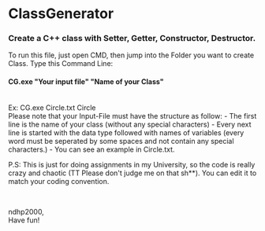 # ClassGenerator
<h3> Create a C++ class with Setter, Getter, Constructor, Destructor. </h3>
To run this file, just open CMD, then jump into the Folder you want to create Class. 
Type this Command Line:  <br/>
<h4> CG.exe "Your input file" "Name of your Class" </h4> 
<br/>
Ex:  CG.exe Circle.txt Circle
<br/>
Please note that your Input-File must have the structure as follow: 
  - The first line is the name of your class (without any special characters)
  - Every next line is started with the data type followed with names of variables (every word must be seperated by some spaces and not contain any special characters.)
  - You can see an example in Circle.txt.
  
P.S: This is just for doing assignments in my University, so the code is really crazy and chaotic (TT Please don't judge me on that sh**). You can edit it to match your coding convention. 

<br/>

ndhp2000,
<br/>
Have fun!

